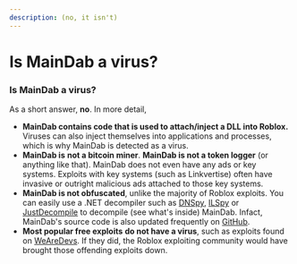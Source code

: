 ```yaml
---
description: (no, it isn't)
---
```


# Is MainDab a virus?

### Is MainDab a virus?

As a short answer, **no**. In more detail,

* **MainDab contains code that is used to attach/inject a DLL into Roblox.** Viruses can also inject themselves into applications and processes, which is why MainDab is detected as a virus.
* **MainDab is** **not a bitcoin miner**. **MainDab is not a token logger** (or anything like that). MainDab does not even have any ads or key systems. Exploits with key systems (such as Linkvertise) often have invasive or outright malicious ads attached to those key systems.
* **MainDab is not obfuscated**, unlike the majority of Roblox exploits. You can easily use a .NET decompiler such as [DNSpy](https://github.com/0xd4d/dnSpy), [ILSpy](https://github.com/icsharpcode/ILSpy) or [JustDecompile](https://www.telerik.com/products/decompiler.aspx) to decompile (see what's inside) MainDab. Infact, MainDab's source code is also updated frequently on [GitHub](https://github.com/MainDabRblx/MainDabUISource).
* **Most popular free exploits** **do not have a virus**, such as exploits found on [WeAreDevs](https://wearedevs.net/exploits). If they did, the Roblox exploiting community would have brought those offending exploits down.

